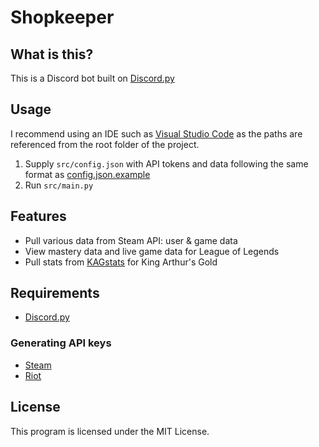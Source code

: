 # Shopkeeper
## What is this?
This is a Discord bot built on [Discord.py](https://discordpy.readthedocs.io/en/stable/)

## Usage
I recommend using an IDE such as [Visual Studio Code](https://code.visualstudio.com/) as the paths are referenced from the root folder of the project.
1. Supply `src/config.json` with API tokens and data following the same format as [config.json.example](src/config.json.example)
2. Run `src/main.py`

## Features
* Pull various data from Steam API: user & game data
* View mastery data and live game data for League of Legends
* Pull stats from [KAGstats](https://kagstats.com) for King Arthur's Gold

## Requirements
* [Discord.py](https://discordpy.readthedocs.io/en/stable/)

### Generating API keys
* [Steam](https://steamcommunity.com/dev)
* [Riot](https://developer.riotgames.com/)

## License
This program is licensed under the MIT License.
